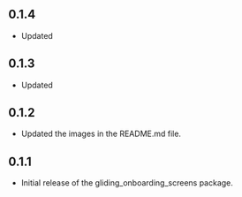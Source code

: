## 0.1.4
* Updated

## 0.1.3
* Updated

## 0.1.2
* Updated the images in the README.md file.

## 0.1.1
* Initial release of the gliding_onboarding_screens package.